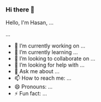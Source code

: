### Hi there 👋

<!--
**hm82/hm82** is a ✨ _special_ ✨ repository because its `README.md` (this file) appears on your GitHub profile.

Here are some ideas to get you started:
-->
Hello, I'm Hasan, ...

...

- 🔭 I’m currently working on ...
- 🌱 I’m currently learning ...
- 👯 I’m looking to collaborate on ...
- 🤔 I’m looking for help with ...
- 💬 Ask me about ...
- 📫 How to reach me: ...
- 😄 Pronouns: ...
- ⚡ Fun fact: ...

